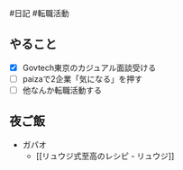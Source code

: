 #日記 #転職活動 

## やること
- [x] Govtech東京のカジュアル面談受ける
- [ ] paizaで2企業「気になる」を押す
- [ ] 他なんか転職活動する

## 夜ご飯
- ガパオ
	- [[リュウジ式至高のレシピ - リュウジ]]